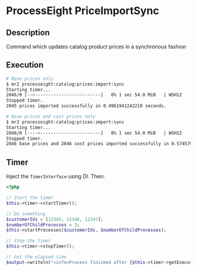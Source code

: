 # ProcessEight PriceImportSync

## Description

Command which updates catalog product prices in a synchronous fashion

## Execution

```bash
# Base prices only
$ mr2 processeight:catalog:prices:import:sync
Starting timer...
2046/0 [-->-------------------------]   0% 1 sec 54.0 MiB 	| WSH12
Stopped timer.
2045 prices imported successfully in 0.4961941242218 seconds.

# Base prices and cost prices only
$ mr2 processeight:catalog:prices:import:sync 
Starting timer...
2048/0 [---->-----------------------]   0% 1 sec 54.0 MiB 	| WSH12
Stopped timer.
2046 base prices and 2046 cost prices imported successfully in 0.57457995414734 seconds.
```

## Timer

Inject the `TimerInterface` using DI. Then:

```php
<?php

// Start the timer
$this->timer->startTimer();

// Do something
$customerIds = [12345, 12346, 12347];
$numberOfChildProcesses = 3;
$this->startProcesses($customerIds, $numberOfChildProcesses);

// Stop the timer
$this->timer->stopTimer();

// Get the elapsed time
$output->writeln("<info>Process finished after {$this->timer->getExecutionTimeInSeconds()} seconds</info>");
```